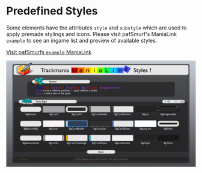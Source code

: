 # Predefined Styles
Some elements have the attributes ``style`` and ``substyle`` which are used to apply premade stylings and icons. Please visit pafSmurf's ManiaLink `example` to see an ingame list and preview of available styles.

[Visit pafSmurfs `example` ManiaLink](tmup:///:example)

![Example ManiaLink Screenshot](./img/styles-manialink.png)